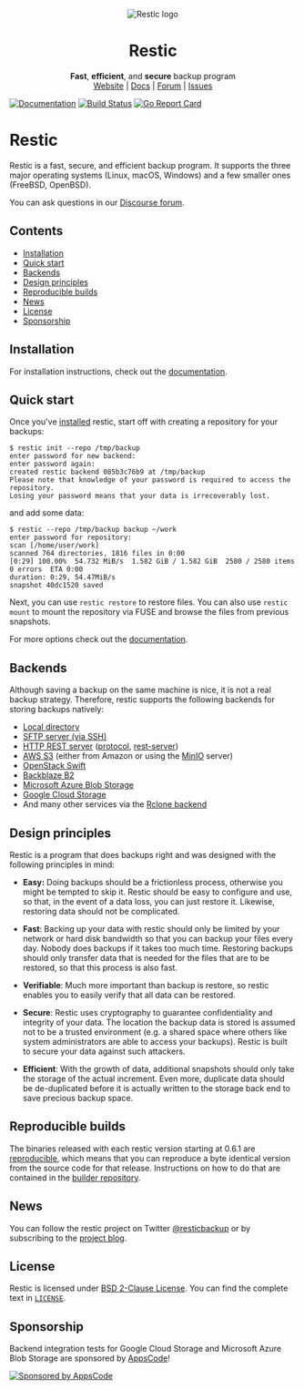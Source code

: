 <p align="center">
  <img src="https://restic.readthedocs.io/en/latest/_static/logo.png" alt="Restic logo">
</p>

<h1 align="center">
  Restic
</h1>

<p align="center">
  <strong>Fast</strong>, <strong>efficient</strong>, and <strong>secure</strong> backup program
  <br>
  <a href="https://restic.net/">Website</a> |
  <a href="https://restic.readthedocs.io/">Docs</a> |
  <a href="https://forum.restic.net/">Forum</a> |
  <a href="https://github.com/restic/restic/issues">Issues</a>
</p>

[![Documentation](https://readthedocs.org/projects/restic/badge/?version=latest)](https://restic.readthedocs.io/en/latest/?badge=latest)
[![Build Status](https://github.com/restic/restic/workflows/test/badge.svg)](https://github.com/restic/restic/actions?query=workflow%3Atest)
[![Go Report Card](https://goreportcard.com/badge/github.com/restic/restic)](https://goreportcard.com/report/github.com/restic/restic)

# Restic

Restic is a fast, secure, and efficient backup program.
It supports the three major operating systems (Linux, macOS, Windows) and a few smaller ones (FreeBSD, OpenBSD).

You can ask questions in our [Discourse forum](https://forum.restic.net).

## Contents

- [Installation](#installation)
- [Quick start](#quick-start)
- [Backends](#backends)
- [Design principles](#design-principles)
- [Reproducible builds](#reproducible-builds)
- [News](#news)
- [License](#license)
- [Sponsorship](#sponsorship)

## Installation

For installation instructions, check out the [documentation](https://restic.readthedocs.io/en/stable/020_installation.html).

## Quick start

Once you've [installed](https://restic.readthedocs.io/en/latest/020_installation.html) restic,
start off with creating a repository for your backups:

    $ restic init --repo /tmp/backup
    enter password for new backend:
    enter password again:
    created restic backend 085b3c76b9 at /tmp/backup
    Please note that knowledge of your password is required to access the repository.
    Losing your password means that your data is irrecoverably lost.

and add some data:

    $ restic --repo /tmp/backup backup ~/work
    enter password for repository:
    scan [/home/user/work]
    scanned 764 directories, 1816 files in 0:00
    [0:29] 100.00%  54.732 MiB/s  1.582 GiB / 1.582 GiB  2580 / 2580 items  0 errors  ETA 0:00
    duration: 0:29, 54.47MiB/s
    snapshot 40dc1520 saved

Next, you can use `restic restore` to restore files.
You can also use `restic mount` to mount the repository via FUSE and browse the files from previous snapshots.

For more options check out the [documentation](https://restic.readthedocs.io/en/latest/).

## Backends

Although saving a backup on the same machine is nice, it is not a real backup strategy.
Therefore, restic supports the following backends for storing backups natively:

- [Local directory](https://restic.readthedocs.io/en/latest/030_preparing_a_new_repo.html#local)
- [SFTP server (via SSH)](https://restic.readthedocs.io/en/latest/030_preparing_a_new_repo.html#sftp)
- [HTTP REST server](https://restic.readthedocs.io/en/latest/030_preparing_a_new_repo.html#rest-server) ([protocol](https://restic.readthedocs.io/en/latest/100_references.html#rest-backend), [rest-server](https://github.com/restic/rest-server))
- [AWS S3](https://restic.readthedocs.io/en/latest/030_preparing_a_new_repo.html#amazon-s3) (either from Amazon or using the [MinIO](https://minio.io) server)
- [OpenStack Swift](https://restic.readthedocs.io/en/latest/030_preparing_a_new_repo.html#openstack-swift)
- [Backblaze B2](https://restic.readthedocs.io/en/latest/030_preparing_a_new_repo.html#backblaze-b2)
- [Microsoft Azure Blob Storage](https://restic.readthedocs.io/en/latest/030_preparing_a_new_repo.html#microsoft-azure-blob-storage)
- [Google Cloud Storage](https://restic.readthedocs.io/en/latest/030_preparing_a_new_repo.html#google-cloud-storage)
- And many other services via the [Rclone backend](https://restic.readthedocs.io/en/latest/030_preparing_a_new_repo.html#other-services-via-rclone)

## Design principles

Restic is a program that does backups right and was designed with the
following principles in mind:

-  **Easy:** Doing backups should be a frictionless process, otherwise
   you might be tempted to skip it. Restic should be easy to configure
   and use, so that, in the event of a data loss, you can just restore
   it. Likewise, restoring data should not be complicated.

-  **Fast**: Backing up your data with restic should only be limited by
   your network or hard disk bandwidth so that you can backup your files
   every day. Nobody does backups if it takes too much time. Restoring
   backups should only transfer data that is needed for the files that
   are to be restored, so that this process is also fast.

-  **Verifiable**: Much more important than backup is restore, so restic
   enables you to easily verify that all data can be restored.

-  **Secure**: Restic uses cryptography to guarantee confidentiality and
   integrity of your data. The location the backup data is stored is
   assumed not to be a trusted environment (e.g. a shared space where
   others like system administrators are able to access your backups).
   Restic is built to secure your data against such attackers.

-  **Efficient**: With the growth of data, additional snapshots should
   only take the storage of the actual increment. Even more, duplicate
   data should be de-duplicated before it is actually written to the
   storage back end to save precious backup space.

## Reproducible builds

The binaries released with each restic version starting at 0.6.1 are
[reproducible](https://reproducible-builds.org/), which means that you can
reproduce a byte identical version from the source code for that
release. Instructions on how to do that are contained in the
[builder repository](https://github.com/restic/builder).

## News

You can follow the restic project on Twitter [@resticbackup](https://twitter.com/resticbackup) or by subscribing to
the [project blog](https://restic.net/blog/).

## License

Restic is licensed under [BSD 2-Clause License](https://opensource.org/licenses/BSD-2-Clause). You can find the
complete text in [``LICENSE``](LICENSE).

## Sponsorship

Backend integration tests for Google Cloud Storage and Microsoft Azure Blob
Storage are sponsored by [AppsCode](https://appscode.com)!

[![Sponsored by AppsCode](https://cdn.appscode.com/images/logo/appscode/ac-logo-color.png)](https://appscode.com)
